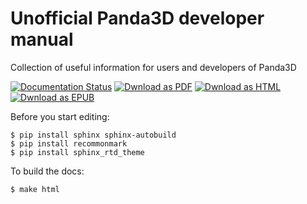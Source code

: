 Unofficial Panda3D  developer manual
======================

Collection of useful information for users and developers of Panda3D


[![Documentation Status](https://readthedocs.org/projects/panda-developer-manual/badge/?version=latest)](http://panda-developer-manual.readthedocs.io/en/latest/?badge=latest)
[![Dwnload as PDF](https://img.shields.io/badge/download-PDF-blue.svg?style=flat-square)](http://readthedocs.org/projects/panda-developer-manual/downloads/pdf/latest/)
[![Dwnload as HTML](https://img.shields.io/badge/download-HTML-blue.svg?style=flat-square)](http://readthedocs.org/projects/panda-developer-manual/downloads/htmlzip/latest/)
[![Dwnload as EPUB](https://img.shields.io/badge/download-EPUB-blue.svg?style=flat-square)](http://readthedocs.org/projects/panda-developer-manual/downloads/epub/latest/)



Before you start editing:
```bas
$ pip install sphinx sphinx-autobuild
$ pip install recommonmark
$ pip install sphinx_rtd_theme
```

To build the docs:
```bas
$ make html
```

